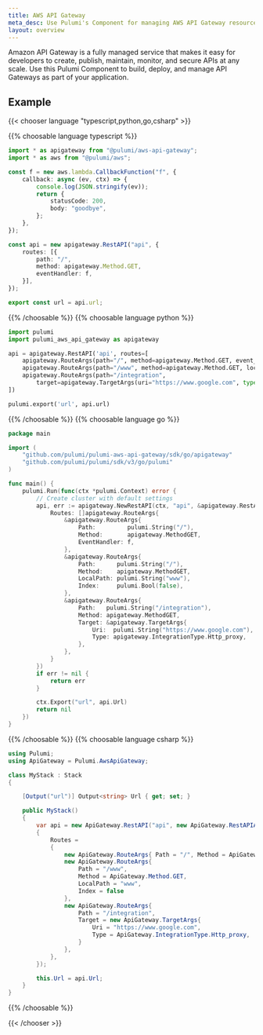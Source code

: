 ```yaml
---
title: AWS API Gateway
meta_desc: Use Pulumi's Component for managing AWS API Gateway resources using infrastructure as code.
layout: overview
---
```


Amazon API Gateway is a fully managed service that makes it easy for developers to create, publish, maintain, monitor, and secure APIs at any scale. Use this Pulumi Component to build, deploy, and manage API Gateways as part of your application.

## Example

<!-- Provide a simple example of how to use your package, ideally in all languages. -->

{{< chooser language "typescript,python,go,csharp" >}}

{{% choosable language typescript %}}

```typescript
import * as apigateway from "@pulumi/aws-api-gateway";
import * as aws from "@pulumi/aws";

const f = new aws.lambda.CallbackFunction("f", {
    callback: async (ev, ctx) => {
        console.log(JSON.stringify(ev));
        return {
            statusCode: 200,
            body: "goodbye",
        };
    },
});

const api = new apigateway.RestAPI("api", {
    routes: [{
        path: "/",
        method: apigateway.Method.GET,
        eventHandler: f,
    }],
});

export const url = api.url;
```

{{% /choosable %}}
{{% choosable language python %}}

```python
import pulumi
import pulumi_aws_api_gateway as apigateway

api = apigateway.RestAPI('api', routes=[
    apigateway.RouteArgs(path="/", method=apigateway.Method.GET, event_handler=f),
    apigateway.RouteArgs(path="/www", method=apigateway.Method.GET, local_path="www", index=False),
    apigateway.RouteArgs(path="/integration",
        target=apigateway.TargetArgs(uri="https://www.google.com", type=apigateway.IntegrationType.Http_proxy))
])

pulumi.export('url', api.url)
```

{{% /choosable %}}
{{% choosable language go %}}

```go
package main

import (
	"github.com/pulumi/pulumi-aws-api-gateway/sdk/go/apigateway"
	"github.com/pulumi/pulumi/sdk/v3/go/pulumi"
)

func main() {
	pulumi.Run(func(ctx *pulumi.Context) error {
		// Create cluster with default settings
		api, err := apigateway.NewRestAPI(ctx, "api", &apigateway.RestAPIArgs{
            Routes: []apigateway.RouteArgs{
                &apigateway.RouteArgs{
                    Path:         pulumi.String("/"),
                    Method:       apigateway.MethodGET,
                    EventHandler: f,
                },
                &apigateway.RouteArgs{
                    Path:      pulumi.String("/"),
                    Method:    apigateway.MethodGET,
                    LocalPath: pulumi.String("www"),
                    Index:     pulumi.Bool(false),
                },
                &apigateway.RouteArgs{
                    Path:   pulumi.String("/integration"),
                    Method: apigateway.MethodGET,
                    Target: &apigateway.TargetArgs{
                        Uri:  pulumi.String("https://www.google.com"),
                        Type: apigateway.IntegrationType.Http_proxy,
                    },
                },
            }
        })
		if err != nil {
			return err
		}

		ctx.Export("url", api.Url)
		return nil
	})
}
```

{{% /choosable %}}
{{% choosable language csharp %}}

```csharp
using Pulumi;
using ApiGateway = Pulumi.AwsApiGateway;

class MyStack : Stack
{

    [Output("url")] Output<string> Url { get; set; }

    public MyStack()
    {
        var api = new ApiGateway.RestAPI("api", new ApiGateway.RestAPIArgs
        {
            Routes =
            {
                new ApiGateway.RouteArgs{ Path = "/", Method = ApiGateway.Method.GET, EventHandler = f },
                new ApiGateway.RouteArgs{
                    Path = "/www",
                    Method = ApiGateway.Method.GET,
                    LocalPath = "www",
                    Index = false
                },
                new ApiGateway.RouteArgs{
                    Path = "/integration",
                    Target = new ApiGateway.TargetArgs{
                        Uri = "https://www.google.com",
                        Type = ApiGateway.IntegrationType.Http_proxy,
                    }
                },
            },
        });

        this.Url = api.Url;
    }
}
```

{{% /choosable %}}

{{< /chooser >}}

